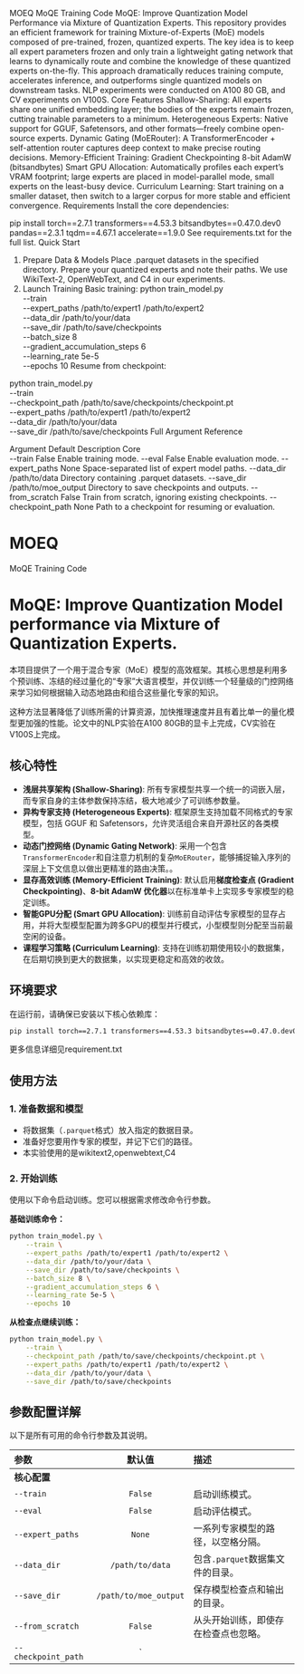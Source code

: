 MOEQ
MoQE Training Code
MoQE: Improve Quantization Model Performance via Mixture of Quantization Experts.
This repository provides an efficient framework for training Mixture-of-Experts (MoE) models composed of pre-trained, frozen, quantized experts.
The key idea is to keep all expert parameters frozen and only train a lightweight gating network that learns to dynamically route and combine the knowledge of these quantized experts on-the-fly.
This approach dramatically reduces training compute, accelerates inference, and outperforms single quantized models on downstream tasks.
NLP experiments were conducted on A100 80 GB, and CV experiments on V100S.
Core Features
Shallow-Sharing: All experts share one unified embedding layer; the bodies of the experts remain frozen, cutting trainable parameters to a minimum.
Heterogeneous Experts: Native support for GGUF, Safetensors, and other formats—freely combine open-source experts.
Dynamic Gating (MoERouter): A TransformerEncoder + self-attention router captures deep context to make precise routing decisions.
Memory-Efficient Training:
Gradient Checkpointing
8-bit AdamW (bitsandbytes)
Smart GPU Allocation: Automatically profiles each expert’s VRAM footprint; large experts are placed in model-parallel mode, small experts on the least-busy device.
Curriculum Learning: Start training on a smaller dataset, then switch to a larger corpus for more stable and efficient convergence.
Requirements
Install the core dependencies:

pip install torch==2.7.1 transformers==4.53.3 bitsandbytes==0.47.0.dev0 pandas==2.3.1 tqdm==4.67.1 accelerate==1.9.0
See requirements.txt for the full list.
Quick Start
1. Prepare Data & Models
Place .parquet datasets in the specified directory.
Prepare your quantized experts and note their paths.
We use WikiText-2, OpenWebText, and C4 in our experiments.
2. Launch Training
Basic training:
python train_model.py \
    --train \
    --expert_paths /path/to/expert1 /path/to/expert2 \
    --data_dir /path/to/your/data \
    --save_dir /path/to/save/checkpoints \
    --batch_size 8 \
    --gradient_accumulation_steps 6 \
    --learning_rate 5e-5 \
    --epochs 10
Resume from checkpoint:

python train_model.py \
    --train \
    --checkpoint_path /path/to/save/checkpoints/checkpoint.pt \
    --expert_paths /path/to/expert1 /path/to/expert2 \
    --data_dir /path/to/your/data \
    --save_dir /path/to/save/checkpoints
Full Argument Reference

Argument	Default	Description
Core		
--train	False	Enable training mode.
--eval	False	Enable evaluation mode.
--expert_paths	None	Space-separated list of expert model paths.
--data_dir	/path/to/data	Directory containing .parquet datasets.
--save_dir	/path/to/moe_output	Directory to save checkpoints and outputs.
--from_scratch	False	Train from scratch, ignoring existing checkpoints.
--checkpoint_path	None	Path to a checkpoint for resuming or evaluation.

# MOEQ
MoQE Training Code
# MoQE: Improve Quantization Model performance via Mixture of Quantization Experts.

本项目提供了一个用于混合专家（MoE）模型的高效框架。其核心思想是利用多个预训练、冻结的经过量化的“专家”大语言模型，并仅训练一个轻量级的门控网络来学习如何根据输入动态地路由和组合这些量化专家的知识。

这种方法显著降低了训练所需的计算资源，加快推理速度并且有着比单一的量化模型更加强的性能。论文中的NLP实验在A100 80GB的显卡上完成，CV实验在V100S上完成。

## 核心特性

- **浅层共享架构 (Shallow-Sharing)**: 所有专家模型共享一个统一的词嵌入层，而专家自身的主体参数保持冻结，极大地减少了可训练参数量。
- **异构专家支持 (Heterogeneous Experts)**: 框架原生支持加载不同格式的专家模型，包括 GGUF 和 Safetensors，允许灵活组合来自开源社区的各类模型。
- **动态门控网络 (Dynamic Gating Network)**: 采用一个包含`TransformerEncoder`和自注意力机制的复杂`MoERouter`，能够捕捉输入序列的深层上下文信息以做出更精准的路由决策。。
- **显存高效训练 (Memory-Efficient Training)**: 默认启用**梯度检查点 (Gradient Checkpointing)**、**8-bit AdamW 优化器**以在标准单卡上实现多专家模型的稳定训练。
- **智能GPU分配 (Smart GPU Allocation)**: 训练前自动评估专家模型的显存占用，并将大型模型配置为跨多GPU的模型并行模式，小型模型则分配至当前最空闲的设备。
- **课程学习策略 (Curriculum Learning)**: 支持在训练初期使用较小的数据集，在后期切换到更大的数据集，以实现更稳定和高效的收敛。

## 环境要求

在运行前，请确保已安装以下核心依赖库：

```bash
pip install torch==2.7.1 transformers==4.53.3 bitsandbytes==0.47.0.dev0 pandas==2.3.1 tqdm==4.67.1 accelerate==1.9.0
```
更多信息详细见requirement.txt

## 使用方法

### 1. 准备数据和模型
- 将数据集（`.parquet`格式）放入指定的数据目录。
- 准备好您要用作专家的模型，并记下它们的路径。
- 本实验使用的是wikitext2,openwebtext,C4
### 2. 开始训练
使用以下命令启动训练。您可以根据需求修改命令行参数。

**基础训练命令：**
```bash
python train_model.py \
    --train \
    --expert_paths /path/to/expert1 /path/to/expert2 \
    --data_dir /path/to/your/data \
    --save_dir /path/to/save/checkpoints \
    --batch_size 8 \
    --gradient_accumulation_steps 6 \
    --learning_rate 5e-5 \
    --epochs 10
```

**从检查点继续训练：**
```bash
python train_model.py \
    --train \
    --checkpoint_path /path/to/save/checkpoints/checkpoint.pt \
    --expert_paths /path/to/expert1 /path/to/expert2 \
    --data_dir /path/to/your/data \
    --save_dir /path/to/save/checkpoints
```

## 参数配置详解

以下是所有可用的命令行参数及其说明。

| 参数 | 默认值 | 描述 |
|:---|:---:|:---|
| **核心配置** | | |
| `--train` | `False` | 启动训练模式。 |
| `--eval` | `False` | 启动评估模式。 |
| `--expert_paths` | `None` | 一系列专家模型的路径，以空格分隔。 |
| `--data_dir` | `/path/to/data` | 包含`.parquet`数据集文件的目录。 |
| `--save_dir` | `/path/to/moe_output` | 保存模型检查点和输出的目录。 |
| `--from_scratch` | `False` | 从头开始训练，即使存在检查点也忽略。 |
| `--checkpoint_path` | `

